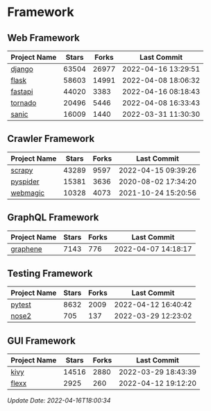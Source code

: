 # Framework

## Web Framework
| Project Name | Stars | Forks | Last Commit |
| ------------ | ----- | ----- | ----------- |
| [django](https://github.com/django/django) | 63504 | 26977 | 2022-04-16 13:29:51 |
| [flask](https://github.com/pallets/flask) | 58603 | 14991 | 2022-04-08 18:06:32 |
| [fastapi](https://github.com/tiangolo/fastapi) | 44020 | 3383 | 2022-04-16 08:18:43 |
| [tornado](https://github.com/tornadoweb/tornado) | 20496 | 5446 | 2022-04-08 16:33:43 |
| [sanic](https://github.com/sanic-org/sanic) | 16009 | 1440 | 2022-03-31 11:30:30 |

## Crawler Framework
| Project Name | Stars | Forks | Last Commit |
| ------------ | ----- | ----- | ----------- |
| [scrapy](https://github.com/scrapy/scrapy) | 43289 | 9597 | 2022-04-15 09:39:26 |
| [pyspider](https://github.com/binux/pyspider) | 15381 | 3636 | 2020-08-02 17:34:20 |
| [webmagic](https://github.com/code4craft/webmagic) | 10328 | 4073 | 2021-10-24 15:20:56 |

## GraphQL Framework
| Project Name | Stars | Forks | Last Commit |
| ------------ | ----- | ----- | ----------- |
| [graphene](https://github.com/graphql-python/graphene) | 7143 | 776 | 2022-04-07 14:18:17 |

## Testing Framework
| Project Name | Stars | Forks | Last Commit |
| ------------ | ----- | ----- | ----------- |
| [pytest](https://github.com/pytest-dev/pytest) | 8632 | 2009 | 2022-04-12 16:40:42 |
| [nose2](https://github.com/nose-devs/nose2) | 705 | 137 | 2022-03-29 12:23:02 |

## GUI Framework
| Project Name | Stars | Forks | Last Commit |
| ------------ | ----- | ----- | ----------- |
| [kivy](https://github.com/kivy/kivy) | 14516 | 2880 | 2022-03-29 18:43:39 |
| [flexx](https://github.com/flexxui/flexx) | 2925 | 260 | 2022-04-12 19:12:20 |

*Update Date: 2022-04-16T18:00:34*